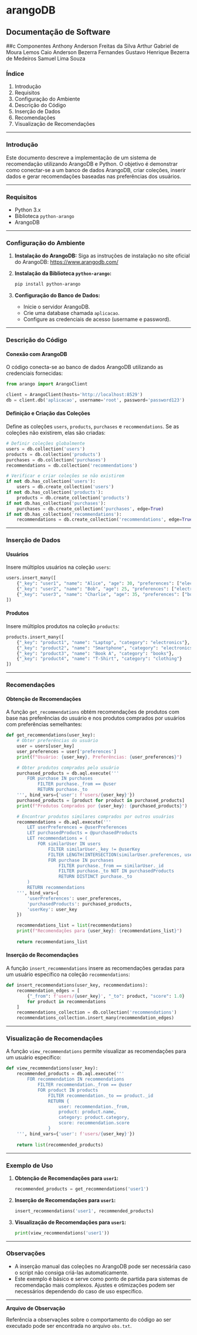 # arangoDB


## Documentação de Software

##c Componentes 
Anthony Anderson Freitas da Silva
Arthur Gabriel de Moura Lemos
Caio Anderson Bezerra Fernandes
Gustavo Henrique Bezerra de Medeiros
Samuel Lima Souza
### Índice

1. Introdução
2. Requisitos
3. Configuração do Ambiente
4. Descrição do Código
5. Inserção de Dados
6. Recomendações
7. Visualização de Recomendações

---

### Introdução

Este documento descreve a implementação de um sistema de recomendação utilizando ArangoDB e Python. O objetivo é demonstrar como conectar-se a um banco de dados ArangoDB, criar coleções, inserir dados e gerar recomendações baseadas nas preferências dos usuários.

---

### Requisitos

- Python 3.x
- Biblioteca `python-arango`
- ArangoDB

---

### Configuração do Ambiente

1. **Instalação do ArangoDB:**
   Siga as instruções de instalação no site oficial do ArangoDB: https://www.arangodb.com/

2. **Instalação da Biblioteca `python-arango`:**
   ```bash
   pip install python-arango
   ```

3. **Configuração do Banco de Dados:**
   - Inicie o servidor ArangoDB.
   - Crie uma database chamada `aplicacao`.
   - Configure as credenciais de acesso (username e password).

---

### Descrição do Código

#### Conexão com ArangoDB

O código conecta-se ao banco de dados ArangoDB utilizando as credenciais fornecidas:

```python
from arango import ArangoClient

client = ArangoClient(hosts='http://localhost:8529')
db = client.db('aplicacao', username='root', password='password123')
```

#### Definição e Criação das Coleções

Define as coleções `users`, `products`, `purchases` e `recommendations`. Se as coleções não existirem, elas são criadas:

```python
# Definir coleções globalmente
users = db.collection('users')
products = db.collection('products')
purchases = db.collection('purchases')
recommendations = db.collection('recommendations')

# Verificar e criar coleções se não existirem
if not db.has_collection('users'):
    users = db.create_collection('users')
if not db.has_collection('products'):
    products = db.create_collection('products')
if not db.has_collection('purchases'):
    purchases = db.create_collection('purchases', edge=True)
if not db.has_collection('recommendations'):
    recommendations = db.create_collection('recommendations', edge=True)
```

---

### Inserção de Dados

#### Usuários

Insere múltiplos usuários na coleção `users`:

```python
users.insert_many([
    {"_key": "user1", "name": "Alice", "age": 30, "preferences": ["electronics", "books"]},
    {"_key": "user2", "name": "Bob", "age": 25, "preferences": ["electronics", "games"]},
    {"_key": "user3", "name": "Charlie", "age": 35, "preferences": ["books", "clothing"]}
])
```

#### Produtos

Insere múltiplos produtos na coleção `products`:

```python
products.insert_many([
    {"_key": "product1", "name": "Laptop", "category": "electronics"},
    {"_key": "product2", "name": "Smartphone", "category": "electronics"},
    {"_key": "product3", "name": "Book A", "category": "books"},
    {"_key": "product4", "name": "T-Shirt", "category": "clothing"}
])
```

---

### Recomendações

#### Obtenção de Recomendações

A função `get_recommendations` obtém recomendações de produtos com base nas preferências do usuário e nos produtos comprados por usuários com preferências semelhantes:

```python
def get_recommendations(user_key):
    # Obter preferências do usuário
    user = users[user_key]
    user_preferences = user['preferences']
    print(f"Usuário: {user_key}, Preferências: {user_preferences}")

    # Obter produtos comprados pelo usuário
    purchased_products = db.aql.execute('''
        FOR purchase IN purchases
            FILTER purchase._from == @user
            RETURN purchase._to
    ''', bind_vars={'user': f'users/{user_key}'})
    purchased_products = [product for product in purchased_products]
    print(f"Produtos Comprados por {user_key}: {purchased_products}")

    # Encontrar produtos similares comprados por outros usuários
    recommendations = db.aql.execute('''
        LET userPreferences = @userPreferences
        LET purchasedProducts = @purchasedProducts
        LET recommendations = (
            FOR similarUser IN users
                FILTER similarUser._key != @userKey
                FILTER LENGTH(INTERSECTION(similarUser.preferences, userPreferences)) > 0
                FOR purchase IN purchases
                    FILTER purchase._from == similarUser._id
                    FILTER purchase._to NOT IN purchasedProducts
                    RETURN DISTINCT purchase._to
        )
        RETURN recommendations
    ''', bind_vars={
        'userPreferences': user_preferences,
        'purchasedProducts': purchased_products,
        'userKey': user_key
    })

    recommendations_list = list(recommendations)
    print(f"Recomendações para {user_key}: {recommendations_list}")
    
    return recommendations_list
```

#### Inserção de Recomendações

A função `insert_recommendations` insere as recomendações geradas para um usuário específico na coleção `recommendations`:

```python
def insert_recommendations(user_key, recommendations):
    recommendation_edges = [
        {"_from": f'users/{user_key}', "_to": product, "score": 1.0}
        for product in recommendations
    ]
    recommendations_collection = db.collection('recommendations')
    recommendations_collection.insert_many(recommendation_edges)
```

---

### Visualização de Recomendações

A função `view_recommendations` permite visualizar as recomendações para um usuário específico:

```python
def view_recommendations(user_key):
    recommended_products = db.aql.execute('''
        FOR recommendation IN recommendations
            FILTER recommendation._from == @user
            FOR product IN products
                FILTER recommendation._to == product._id
                RETURN {
                    user: recommendation._from,
                    product: product.name,
                    category: product.category,
                    score: recommendation.score
                }
    ''', bind_vars={'user': f'users/{user_key}'})
    
    return list(recommended_products)
```

---

### Exemplo de Uso

1. **Obtenção de Recomendações para `user1`:**

    ```python
    recommended_products = get_recommendations('user1')
    ```

2. **Inserção de Recomendações para `user1`:**

    ```python
    insert_recommendations('user1', recommended_products)
    ```

3. **Visualização de Recomendações para `user1`:**

    ```python
    print(view_recommendations('user1'))
    ```

---

### Observações

- A inserção manual das coleções no ArangoDB pode ser necessária caso o script não consiga criá-las automaticamente.
- Este exemplo é básico e serve como ponto de partida para sistemas de recomendação mais complexos. Ajustes e otimizações podem ser necessários dependendo do caso de uso específico.

---

**Arquivo de Observação**

Referência a observações sobre o comportamento do código ao ser executado pode ser encontrada no arquivo `obs.txt`.
